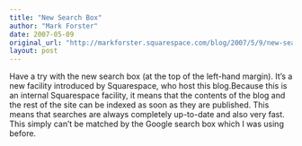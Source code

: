 ```yaml
---
title: "New Search Box"
author: "Mark Forster"
date: 2007-05-09
original_url: "http://markforster.squarespace.com/blog/2007/5/9/new-search-box.html"
layout: post
---
```


Have a try with the new search box (at the top of the left-hand margin). It’s a new facility introduced by Squarespace, who host this blog.Because this is an internal Squarespace facility, it means that the contents of the blog and the rest of the site can be indexed as soon as they are published. This means that searches are always completely up-to-date and also very fast. This simply can’t be matched by the Google search box which I was using before.
